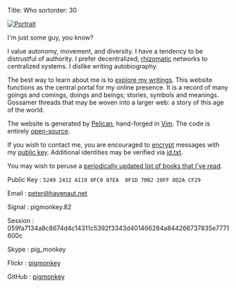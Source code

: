 Title: Who
sortorder: 30

[![Portrait](/media/images/headshot.png)](http://www.flickr.com/photos/pigmonkey/4935770947/)

I'm just some guy, you know?

I value autonomy, movement, and diversity. I have a tendency to be distrustful of authority. I prefer decentralized, [rhizomatic](https://github.com/pigmonkey/atheoryofpower/blob/master/chapters/09-forward_to_rhizome.md) networks to centralized systems. I dislike writing autobiography.

The best way to learn about me is to [explore my writings](/archives/). This website functions as the central portal for my online presence. It is a record of many goings and comings, doings and beings; stories, symbols and meanings. Gossamer threads that may be woven into a larger web: a story of this age of the world.

The website is generated by [Pelican](http://getpelican.com/), hand-forged in [Vim](http://www.vim.org/). The code is entirely [open-source](https://github.com/pigmonkey/pig-monkey.com).

If you wish to contact me, you are encouraged to [encrypt](http://gnupg.org/gph/en/manual.html) messages with my [public key](/key.asc). Additional identities may be verified via [id.txt](/id.txt).

You may wish to peruse a [periodically updated list of books that I've read](/books/).

Public Key
:   `5249 2412 A119 0FC0 87EA  0F1D 70B2 20FF 8D2A CF29`

Email
:   peter@havenaut.net

Signal
:   pigmonkey.82

Session
:   059fa7134a8c8674d4c14311c5392f3343d401466284a844266737835e7771600c

Skype
:   pig_monkey

Flickr
:   [pigmonkey](http://www.flickr.com/people/pigmonkey)

GitHub
:   [pigmonkey](https://github.com/pigmonkey)
